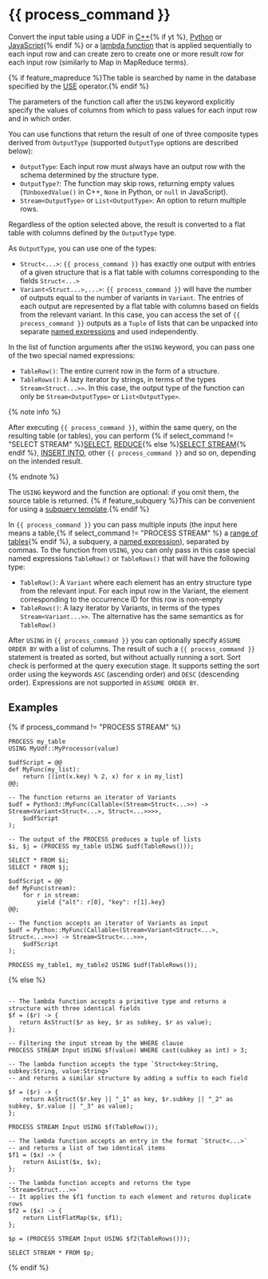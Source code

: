 # {{ process_command }}

Convert the input table using a UDF in [C++](../udf/cpp.md){% if yt %}, [Python](../udf/python.md) or [JavaScript](../udf/javascript.md){% endif %} or a [lambda function](expressions.md#lambda) that is applied sequentially to each input row and can create zero to create one or more result row for each input row (similarly to Map in MapReduce terms).

{% if feature_mapreduce %}The table is searched by name in the database specified by the [USE](use.md) operator.{% endif %}

The parameters of the function call after the `USING` keyword explicitly specify the values of columns from which to pass values for each input row and in which order.

You can use functions that return the result of one of three composite types derived from `OutputType` (supported `OutputType` options are described below):

* `OutputType`: Each input row must always have an output row with the schema determined by the structure type.
* `OutputType?`: The function may skip rows, returning empty values (`TUnboxedValue()` in C++, `None` in Python, or `null` in JavaScript).
* `Stream<OutputType>` or `List<OutputType>`: An option to return multiple rows.

Regardless of the option selected above, the result is converted to a flat table with columns defined by the `OutputType` type.

As `OutputType`, you can use one of the types:

* `Struct<...>`: `{{ process_command }}` has exactly one output with entries of a given structure that is a flat table with columns corresponding to the fields `Struct<...>`
* `Variant<Struct...>,...>`: `{{ process_command }}` will have the number of outputs equal to the number of variants in `Variant`. The entries of each output are represented by a flat table with columns based on fields from the relevant variant. In this case, you can access the set of `{{ process_command }}` outputs as a `Tuple` of lists that can be unpacked into separate [named expressions](expressions.md#named-nodes) and used independently.

In the list of function arguments after the `USING` keyword, you can pass one of the two special named expressions:

* `TableRow()`: The entire current row in the form of a structure.
* `TableRows()`: A lazy iterator by strings, in terms of the types `Stream<Struct...>>`. In this case, the output type of the function can only be `Stream<OutputType>` or `List<OutputType>`.

{% note info %}

After executing `{{ process_command }}`, within the same query, on the resulting table (or tables), you can perform {% if select_command != "SELECT STREAM" %}[SELECT](select/index.md), [REDUCE](reduce.md){% else %}[SELECT STREAM](select_stream.md){% endif %}, [INSERT INTO](insert_into.md), other `{{ process_command }}` and so on, depending on the intended result.

{% endnote %}

The `USING` keyword and the function are optional: if you omit them, the source table is returned. {% if feature_subquery %}This can be convenient for using a [subquery template](subquery.md).{% endif %}

In `{{ process_command }}` you can pass multiple inputs (the input here means a table,{% if select_command != "PROCESS STREAM" %} a [range of tables](select/concat.md){% endif %}, a subquery, a [named expression](expressions.md#named-nodes)), separated by commas. To the function from `USING`, you can only pass in this case special named expressions `TableRow()` or  `TableRows()` that will have the following type:

* `TableRow()`: A `Variant` where each element has an entry structure type from the relevant input. For each input row in the Variant, the element corresponding to the occurrence ID for this row is non-empty
* `TableRows()`: A lazy iterator by Variants, in terms of the types `Stream<Variant...>>`. The alternative has the same semantics as for `TableRow()`

After `USING` in `{{ process_command }}` you can optionally specify `ASSUME ORDER BY` with a list of columns. The result of such a  `{{ process_command }}` statement is treated as sorted, but without actually running a sort. Sort check is performed at the query execution stage. It supports setting the sort order using the keywords `ASC` (ascending order) and `DESC` (descending order). Expressions are not supported in `ASSUME ORDER BY`.

## Examples

{% if process_command != "PROCESS STREAM" %}

```yql
PROCESS my_table
USING MyUdf::MyProcessor(value)
```

```yql
$udfScript = @@
def MyFunc(my_list):
    return [(int(x.key) % 2, x) for x in my_list]
@@;

-- The function returns an iterator of Variants
$udf = Python3::MyFunc(Callable<(Stream<Struct<...>>) -> Stream<Variant<Struct<...>, Struct<...>>>>,
    $udfScript
);

-- The output of the PROCESS produces a tuple of lists
$i, $j = (PROCESS my_table USING $udf(TableRows()));

SELECT * FROM $i;
SELECT * FROM $j;
```

```yql
$udfScript = @@
def MyFunc(stream):
    for r in stream:
        yield {"alt": r[0], "key": r[1].key}
@@;

-- The function accepts an iterator of Variants as input
$udf = Python::MyFunc(Callable<(Stream<Variant<Struct<...>, Struct<...>>>) -> Stream<Struct<...>>>,
    $udfScript
);

PROCESS my_table1, my_table2 USING $udf(TableRows());
```

{% else %}

```yql

-- The lambda function accepts a primitive type and returns a structure with three identical fields
$f = ($r) -> {
   return AsStruct($r as key, $r as subkey, $r as value);
};

-- Filtering the input stream by the WHERE clause
PROCESS STREAM Input USING $f(value) WHERE cast(subkey as int) > 3;
```

```yql
-- The lambda function accepts the type `Struct<key:String, subkey:String, value:String>`
-- and returns a similar structure by adding a suffix to each field

$f = ($r) -> {
    return AsStruct($r.key || "_1" as key, $r.subkey || "_2" as subkey, $r.value || "_3" as value);
};

PROCESS STREAM Input USING $f(TableRow());
```

```yql
-- The lambda function accepts an entry in the format `Struct<...>`
-- and returns a list of two identical items
$f1 = ($x) -> {
    return AsList($x, $x);
};

-- The lambda function accepts and returns the type `Stream<Struct...>>`
-- It applies the $f1 function to each element and returns duplicate rows
$f2 = ($x) -> {
    return ListFlatMap($x, $f1);
};

$p = (PROCESS STREAM Input USING $f2(TableRows()));

SELECT STREAM * FROM $p;
```

{% endif %}
